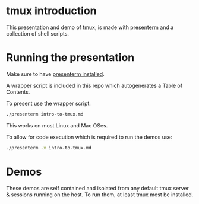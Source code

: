 # tmux introduction
This presentation and demo of [tmux](https://github.com/tmux/tmux/wiki), is made with
[presenterm](https://github.com/mfontanini/presenterm) and a collection of shell scripts. 

# Running the presentation
Make sure to have [presenterm installed](https://mfontanini.github.io/presenterm/install.html).

A wrapper script is included in this repo which autogenerates a Table of Contents. 

To present use the wrapper script:
```sh
./presenterm intro-to-tmux.md
```
This works on most Linux and Mac OSes. 

To allow for code execution which is required to run the demos use:
```sh
./presenterm -x intro-to-tmux.md
```

# Demos
These demos are self contained and isolated from any default tmux server & sessions running on the host. 
To run them, at least tmux most be installed. 
